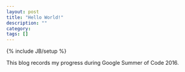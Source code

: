 ```yaml
---
layout: post
title: "Hello World!"
description: ""
category:
tags: []
---
```

{% include JB/setup %}

This blog records my progress during Google Summer of Code 2016.
